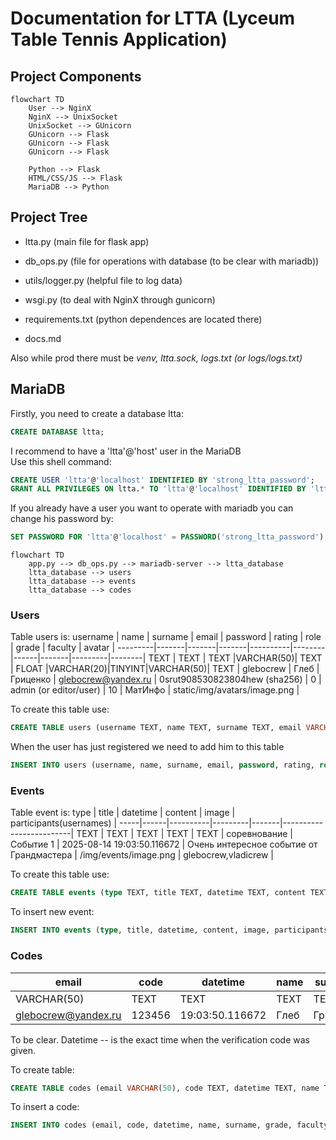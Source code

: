 # Documentation for LTTA (Lyceum Table Tennis Application)

## Project Components
```mermaid
flowchart TD
    User --> NginX
    NginX --> UnixSocket
    UnixSocket --> GUnicorn
    GUnicorn --> Flask
    GUnicorn --> Flask
    GUnicorn --> Flask

    Python --> Flask
    HTML/CSS/JS --> Flask
    MariaDB --> Python
```

## Project Tree
- ltta.py (main file for flask app)
- db_ops.py (file for operations with database (to be clear with mariadb))
- utils/logger.py (helpful file to log data)
- wsgi.py (to deal with NginX through gunicorn)


- requirements.txt (python dependences are located there)


- docs.md

Also while prod there must be *venv, ltta.sock, logs.txt (or logs/logs.txt)* 

## MariaDB

Firstly, you need to create a database ltta:
```sql
CREATE DATABASE ltta;
```

I recommend to have a 'ltta'@'host' user in the MariaDB  
Use this shell command:  
```sql
CREATE USER 'ltta'@'localhost' IDENTIFIED BY 'strong_ltta_password';
GRANT ALL PRIVILEGES ON ltta.* TO 'ltta'@'localhost' IDENTIFIED BY 'ltta';
```
If you already have a user you want to operate with mariadb you can change his password by:
```sql
SET PASSWORD FOR 'ltta'@'localhost' = PASSWORD('strong_ltta_password');
```

```mermaid
flowchart TD
    app.py --> db_ops.py --> mariadb-server --> ltta_database
    ltta_database --> users
    ltta_database --> events
    ltta_database --> codes
```

### Users

Table users is:
username | name | surname | email | password | rating | role | grade | faculty | avatar |
---------|-------|-------|-------|----------|--------|------|-------|---------|--------|
TEXT  | TEXT | TEXT |VARCHAR(50)| TEXT     | FLOAT  |VARCHAR(20)|TINYINT|VARCHAR(50)| TEXT |
glebocrew | Глеб | Гриценко | glebocrew@yandex.ru | 0srut908530823804hew (sha256) | 0 | admin (or editor/user) | 10 | МатИнфо | static/img/avatars/image.png |

To create this table use:
```sql
CREATE TABLE users (username TEXT, name TEXT, surname TEXT, email VARCHAR(50), password TEXT, rating FLOAT, role VARCHAR(20), grade TINYINT, faculty VARCHAR(50), avatar TEXT);
```

When the user has just registered we need to add him to this table

```sql
INSERT INTO users (username, name, surname, email, password, rating, role, grade, faculty, avatar) VALUES ("username", "Глеб", "Гриценко", "email@example.com", "sha256ijfgdogsodfij", 0, "user", 10, "МатИнфо", "static/img/avatars/image.png");
```

### Events
Table event is:
type | title | datetime | content | image | participants(usernames) |
-----|------|----------|---------|-------|-------------------------|
TEXT  |  TEXT    | TEXT    | TEXT  |    TEXT                 |
соревнование | Событие 1 | 2025-08-14 19:03:50.116672 | Очень интересное событие от Грандмастера | /img/events/image.png | glebocrew,vladicrew |

To create this table use:
```sql
CREATE TABLE events (type TEXT, title TEXT, datetime TEXT, content TEXT, image TEXT, participants TEXT);
```

To insert new event:
```sql
INSERT INTO events (type, title, datetime, content, image, participants) VALUES ("соревнование","Заголовок События", "2025-08-14 19:03:50.116672", "Это очень интересное событие где будет Грандмастер Старший и Младший", "52 1A 2B 4A ...", "");
```

### Codes 
email | code | datetime | name | surname | grade | faculty | username
------|------|----------|------|---------|-------|---------|---------
VARCHAR(50) | TEXT | TEXT | TEXT | TEXT  | TINYINT | VARCHAR(50) | TEXT
glebocrew@yandex.ru | 123456 | 19:03:50.116672 | Глеб | Гриценко | 10 | МатИнфо | glebocrew

To be clear.
Datetime -- is the exact time when the verification code was given.

To create table:
```sql
CREATE TABLE codes (email VARCHAR(50), code TEXT, datetime TEXT, name TEXT, surname TEXT, grade TINYINT, faculty VARCHAR(50), username TEXT, password TEXT);
```

To insert a code:
```sql
INSERT INTO codes (email, code, datetime, name, surname, grade, faculty, username, password) VALUES ("glebocrew@yandex.ru", "123456", "19:03:50.116672", "Глеб", "Гриценко", 10, "МатИнфо", "glebocrew", "123");
```